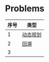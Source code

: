 # Problems

| 序号 | 类型                        |
| ---- | --------------------------- |
| 1    | [动态规划](DynamicPlanning) |
| 2    | [回溯](Recall)              |
| 3    |                             |

